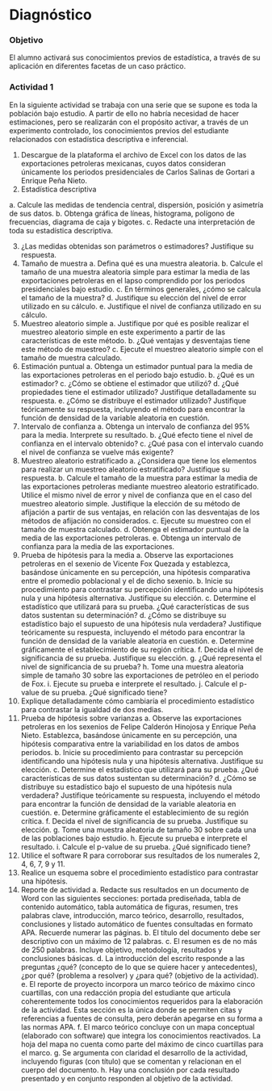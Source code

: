 # Diagnóstico

### Objetivo
El alumno activará sus conocimientos previos de estadística, a través de su aplicación en
diferentes facetas de un caso práctico.

### Actividad 1
En la siguiente actividad se trabaja con una serie que se supone es toda la población bajo
estudio. A partir de ello no habría necesidad de hacer estimaciones, pero se realizarán con
el propósito activar, a través de un experimento controlado, los conocimientos previos del
estudiante relacionados con estadística descriptiva e inferencial.

1. Descargue de la plataforma el archivo de Excel con los datos de las exportaciones
petroleras mexicanas, cuyos datos consideran únicamente los periodos
presidenciales de Carlos Salinas de Gortari a Enrique Peña Nieto.
2. Estadística descriptiva

a. Calcule las medidas de tendencia central, dispersión, posición y asimetría
de sus datos.
b. Obtenga gráfica de líneas, histograma, polígono de frecuencias, diagrama
de caja y bigotes.
c. Redacte una interpretación de toda su estadística descriptiva.

3. ¿Las medidas obtenidas son parámetros o estimadores? Justifique su respuesta.
4. Tamaño de muestra
a. Defina qué es una muestra aleatoria.
b. Calcule el tamaño de una muestra aleatoria simple para estimar la media de
las exportaciones petroleras en el lapso comprendido por los periodos
presidenciales bajo estudio.
c. En términos generales, ¿cómo se calcula el tamaño de la muestra?
d. Justifique su elección del nivel de error utilizado en su cálculo.
e. Justifique el nivel de confianza utilizado en su cálculo.
5. Muestreo aleatorio simple
a. Justifique por qué es posible realizar el muestreo aleatorio simple en este
experimento a partir de las características de este método.
b. ¿Qué ventajas y desventajas tiene este método de muestreo?
c. Ejecute el muestreo aleatorio simple con el tamaño de muestra calculado.
6. Estimación puntual
a. Obtenga un estimador puntual para la media de las exportaciones petroleras
en el periodo bajo estudio.
b. ¿Qué es un estimador?
c. ¿Cómo se obtiene el estimador que utilizó?
d. ¿Qué propiedades tiene el estimador utilizado? Justifique detalladamente su
respuesta.
e. ¿Cómo se distribuye el estimador utilizado? Justifique teóricamente su
respuesta, incluyendo el método para encontrar la función de densidad de la
variable aleatoria en cuestión.
7. Intervalo de confianza
a. Obtenga un intervalo de confianza del 95% para la media. Interprete su
resultado.
b. ¿Qué efecto tiene el nivel de confianza en el intervalo obtenido?
c. ¿Qué pasa con el intervalo cuando el nivel de confianza se vuelve más
exigente?
8. Muestreo aleatorio estratificado
a. ¿Considera que tiene los elementos para realizar un muestreo aleatorio
estratificado? Justifique su respuesta.
b. Calcule el tamaño de la muestra para estimar la media de las exportaciones
petroleras mediante muestreo aleatorio estratificado. Utilice el mismo nivel
de error y nivel de confianza que en el caso del muestreo aleatorio simple.
Justifique la elección de su método de afijación a partir de sus ventajas, en
relación con las desventajas de los métodos de afijación no considerados.
c. Ejecute su muestreo con el tamaño de muestra calculado.
d. Obtenga el estimador puntual de la media de las exportaciones petroleras.
e. Obtenga un intervalo de confianza para la media de las exportaciones.
9. Prueba de hipótesis para la media
a. Observe las exportaciones petroleras en el sexenio de Vicente Fox Quezada
y establezca, basándose únicamente en su percepción, una hipótesis
comparativa entre el promedio poblacional y el de dicho sexenio.
b. Inicie su procedimiento para contrastar su percepción identificando una
hipótesis nula y una hipótesis alternativa. Justifique su elección.
c. Determine el estadístico que utilizará para su prueba. ¿Qué características
de sus datos sustentan su determinación?
d. ¿Cómo se distribuye su estadístico bajo el supuesto de una hipótesis nula
verdadera? Justifique teóricamente su respuesta, incluyendo el método para
encontrar la función de densidad de la variable aleatoria en cuestión.
e. Determine gráficamente el establecimiento de su región crítica.
f. Decida el nivel de significancia de su prueba. Justifique su elección.
g. ¿Qué representa el nivel de significancia de su prueba?
h. Tome una muestra aleatoria simple de tamaño 30 sobre las exportaciones
de petróleo en el periodo de Fox.
i. Ejecute su prueba e interprete el resultado.
j. Calcule el p-value de su prueba. ¿Qué significado tiene?
10. Explique detalladamente cómo cambiaría el procedimiento estadístico para
contrastar la igualdad de dos medias.
11. Prueba de hipótesis sobre varianzas
a. Observe las exportaciones petroleras en los sexenios de Felipe Calderón
Hinojosa y Enrique Peña Nieto. Establezca, basándose únicamente en su 
percepción, una hipótesis comparativa entre la variabilidad en los datos de
ambos periodos.
b. Inicie su procedimiento para contrastar su percepción identificando una
hipótesis nula y una hipótesis alternativa. Justifique su elección.
c. Determine el estadístico que utilizará para su prueba. ¿Qué características
de sus datos sustentan su determinación?
d. ¿Cómo se distribuye su estadístico bajo el supuesto de una hipótesis nula
verdadera? Justifique teóricamente su respuesta, incluyendo el método para
encontrar la función de densidad de la variable aleatoria en cuestión.
e. Determine gráficamente el establecimiento de su región crítica.
f. Decida el nivel de significancia de su prueba. Justifique su elección.
g. Tome una muestra aleatoria de tamaño 30 sobre cada una de las
poblaciones bajo estudio.
h. Ejecute su prueba e interprete el resultado.
i. Calcule el p-value de su prueba. ¿Qué significado tiene?
12. Utilice el software R para corroborar sus resultados de los numerales 2, 4, 6, 7, 9 y 11.
13. Realice un esquema sobre el procedimiento estadístico para contrastar una
hipótesis.
14. Reporte de actividad
a. Redacte sus resultados en un documento de Word con las siguientes
secciones: portada prediseñada, tabla de contenido automático, tabla
automática de figuras, resumen, tres palabras clave, introducción, marco
teórico, desarrollo, resultados, conclusiones y listado automático de fuentes
consultadas en formato APA. Recuerde numerar las páginas.
b. El título del documento debe ser descriptivo con un máximo de 12 palabras.
c. El resumen es de no más de 250 palabras. Incluye objetivo, metodología,
resultados y conclusiones básicas.
d. La introducción del escrito responde a las preguntas ¿qué? (concepto de lo
que se quiere hacer y antecedentes), ¿por qué? (problema a resolver) y
¿para qué? (objetivo de la actividad).
e. El reporte de proyecto incorpora un marco teórico de máximo cinco cuartillas,
con una redacción propia del estudiante que articula coherentemente todos
los conocimientos requeridos para la elaboración de la actividad. Esta
sección es la única donde se permiten citas y referencias a fuentes de
consulta, pero deberán apegarse en su forma a las normas APA.
f. El marco teórico concluye con un mapa conceptual (elaborado con software)
que integra los conocimientos reactivados. La hoja del mapa no cuenta como
parte del máximo de cinco cuartillas para el marco.
g. Se argumenta con claridad el desarrollo de la actividad, incluyendo figuras
(con título) que se comentan y relacionan en el cuerpo del documento.
h. Hay una conclusión por cada resultado presentado y en conjunto responden
al objetivo de la actividad.
